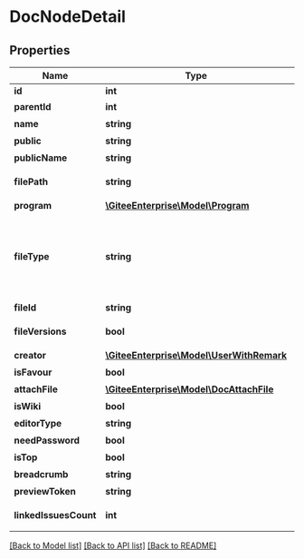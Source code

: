 # DocNodeDetail

## Properties
Name | Type | Description | Notes
------------ | ------------- | ------------- | -------------
**id** | **int** | id | [optional] 
**parentId** | **int** | 父层级的 id | [optional] 
**name** | **string** | 名称 | [optional] 
**public** | **string** | 权限值 | [optional] 
**publicName** | **string** | 权限名称 | [optional] 
**filePath** | **string** | 关联文档完整路径 | [optional] 
**program** | [**\GiteeEnterprise\Model\Program**](Program.md) | 关联项目 | [optional] 
**fileType** | **string** | 关联类型。(目录：DocDirectory，文档：WikiInfo，附件：AttachFile) | [optional] 
**fileId** | **string** | 关联类型的 id | [optional] 
**fileVersions** | **bool** | 是否查看附件历史版本 | [optional] 
**creator** | [**\GiteeEnterprise\Model\UserWithRemark**](UserWithRemark.md) | 创建者 | [optional] 
**isFavour** | **bool** | 是否已收藏 | [optional] 
**attachFile** | [**\GiteeEnterprise\Model\DocAttachFile**](DocAttachFile.md) | 附件相关信息 | [optional] 
**isWiki** | **bool** | 是否 wiki | [optional] 
**editorType** | **string** | 编辑器类型 | [optional] 
**needPassword** | **bool** | 需要密码访问 | [optional] 
**isTop** | **bool** | 是否置顶 | [optional] 
**breadcrumb** | **string** | 层级目录 | [optional] 
**previewToken** | **string** | 预览token | [optional] 
**linkedIssuesCount** | **int** | 文档已关联的工作项数量 | [optional] 

[[Back to Model list]](../../README.md#documentation-for-models) [[Back to API list]](../../README.md#documentation-for-api-endpoints) [[Back to README]](../../README.md)


